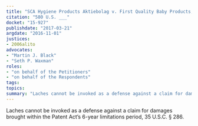 ```yaml
---
title: "SCA Hygiene Products Aktiebolag v. First Quality Baby Products, LLC"
citation: "580 U.S. ___"
docket: "15-927"
publishdate: "2017-03-21"
argdate: "2016-11-01"
justices:
- 2006alito
advocates:
- "Martin J. Black"
- "Seth P. Waxman"
roles:
- "on behalf of the Petitioners"
- "on behalf of the Respondents"
tags:
topics:
summary: "Laches cannot be invoked as a defense against a claim for damages brought within the Patent Act’s 6-year limitations period, 35 U.S.C. § 286."
---
```

Laches cannot be invoked as a defense against a claim for damages brought within the Patent Act’s 6-year limitations period, 35 U.S.C. § 286.

